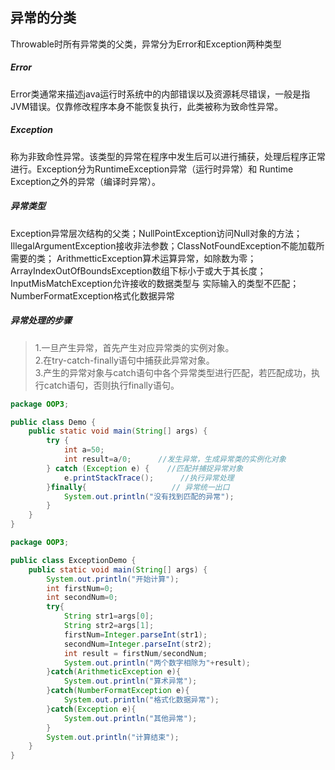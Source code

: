 ## 异常的分类
Throwable时所有异常类的父类，异常分为Error和Exception两种类型
##### Error
Error类通常来描述java运行时系统中的内部错误以及资源耗尽错误，一般是指JVM错误。仅靠修改程序本身不能恢复执行，此类被称为致命性异常。

##### Exception
称为非致命性异常。该类型的异常在程序中发生后可以进行捕获，处理后程序正常进行。Exception分为RuntimeException异常（运行时异常）和
Runtime Exception之外的异常（编译时异常）。

##### 异常类型
Exception异常层次结构的父类；NullPointException访问Null对象的方法；IllegalArgumentException接收非法参数；ClassNotFoundException不能加载所需要的类；
ArithmetticException算术运算异常，如除数为零；ArrayIndexOutOfBoundsException数组下标小于或大于其长度；InputMisMatchException允许接收的数据类型与
实际输入的类型不匹配；NumberFormatException格式化数据异常

##### 异常处理的步骤
> 1.一旦产生异常，首先产生对应异常类的实例对象。<br>
> 2.在try-catch-finally语句中捕获此异常对象。<br>
> 3.产生的异常对象与catch语句中各个异常类型进行匹配，若匹配成功，执行catch语句，否则执行finally语句。
```java
package OOP3;

public class Demo {
	public static void main(String[] args) {
		try {
			int a=50;
			int result=a/0;      //发生异常，生成异常类的实例化对象
		} catch (Exception e) {    //匹配并捕捉异常对象
			e.printStackTrace();      //执行异常处理
		}finally{                   // 异常统一出口
			System.out.println("没有找到匹配的异常");
		}
	}
}

```
```java
package OOP3;

public class ExceptionDemo {
	public static void main(String[] args) {
		System.out.println("开始计算");
		int firstNum=0;
		int secondNum=0;
		try{
			String str1=args[0];
			String str2=args[1];
			firstNum=Integer.parseInt(str1);
			secondNum=Integer.parseInt(str2);
			int result = firstNum/secondNum;  
			System.out.println("两个数字相除为"+result);
		}catch(ArithmeticException e){       
			System.out.println("算术异常");     
		}catch(NumberFormatException e){
			System.out.println("格式化数据异常");
		}catch(Exception e){
			System.out.println("其他异常");
		}
		System.out.println("计算结束");
	}
}

```
